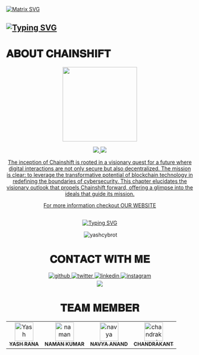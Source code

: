 [![Matrix SVG](https://raw.githubusercontent.com/rodrigograca31/rodrigograca31/master/matrix.svg)](https://chat.whatsapp.com/Imi0xFyoBmIBUSc7C947TL)


## [![Typing SVG](https://readme-typing-svg.herokuapp.com?font=Rockstar-ExtraBold&color=c1ff72&lines=𝐖𝐄𝐋𝐂𝐎𝐌𝐄+𝐓𝐎+𝐂𝐇𝐀𝐈𝐍𝐒𝐇𝐈𝐅𝐓.;𝐀+𝐁𝐋𝐎𝐂𝐊𝐂𝐇𝐀𝐈𝐍+𝐁𝐀𝐒𝐄𝐃+𝐂𝐘𝐁𝐄𝐑+𝐒𝐄𝐂𝐔𝐑𝐈𝐓𝐘+𝐂𝐎𝐌𝐏𝐀𝐍𝐘;𝐓𝐇𝐀𝐍𝐊𝐒+𝐅𝐎𝐑+𝐕𝐈𝐒𝐈𝐓𝐈𝐍𝐆+𝐏𝐑𝐎𝐅𝐈𝐋𝐄 )](https://git.io/typing-svg)

# 𝐀𝐁𝐎𝐔𝐓 𝐂𝐇𝐀𝐈𝐍𝐒𝐇𝐈𝐅𝐓


<div align="center">
  <img border-radius: 15px src="https://avatars.githubusercontent.com/u/152809984?v=4" width="200" height="200"/>

<p align="center">
  <a href="https://instagram.com/chain_shift"><img src="https://img.shields.io/badge/Instagram-E4405F?style=for-the-badge&logo=instagram&logoColor=white"/> 
  <a href="https://www.linkedin.com/company/chainshift/about/"><img src="https://img.shields.io/badge/linkedin-0A66C2?style=for-the-badge&logo=linkedin&logoColor=white" />
</p>

<div align="center">
  <p>
    The inception of Chainshift is rooted in a visionary quest for a future where digital interactions are not only secure but also decentralized. The mission is clear: to leverage the transformative potential of blockchain technology in redefining the boundaries of cybersecurity. This chapter elucidates the visionary outlook that propels Chainshift forward, offering a glimpse into the ideals that guide its mission.
  </p>
</div>

 <div align="center">
   <p> For more information checkout <a href="https://www.chainshift">OUR WEBSITE</a></p> 
  
  </div>

## <!-- Typing SVG -->
<p align="center">
    <a href="https://git.io/J0hKr">
  <img
 src="https://readme-typing-svg.herokuapp.com?size=30&width=800&lines=𒆜𝐂𝐇𝐀𝐈𝐍𝐒𝐇𝐈𝐅𝐓𒆜;IS+ALWAYS+READY+FOR+WORK."
            alt="Typing SVG"
        />
    </a>
</p>

<p align="center">
<p>&nbsp;<img align="center" src="https://github-readme-stats.vercel.app/api?username=chain-shift&show_icons=true&theme=dark&locale=en"alt="yashcybrot" /></p>
    
  <div align="center">
       
  
  </div>

 
 
# 𝐂𝐎𝐍𝐓𝐀𝐂𝐓 𝐖𝐈𝐓𝐇 𝐌𝐄
 
<div align="center">
<a href="https://github.com/chain-shift" target="_blank">
<img src=https://img.shields.io/badge/github-%2324292e.svg?&style=for-the-badge&logo=github&logoColor=white alt=github style="margin-bottom: 5px;" />
</a>
<a href="https://twitter.com/chainshift23" target="_blank">
<img src=https://img.shields.io/badge/twitter-%2300acee.svg?&style=for-the-badge&logo=twitter&logoColor=white alt=twitter style="margin-bottom: 5px;" />
</a>
<a href="https://www.linkedin.com/company/chainshift/about/" target="_blank">
<img src=https://img.shields.io/badge/linkedin-%231E77B5.svg?&style=for-the-badge&logo=linkedin&logoColor=white alt=linkedin style="margin-bottom: 5px;" />
</a>
<a href="https://instagram.com/chain_shift" target="_blank">
<img src=https://img.shields.io/badge/instagram-%23000000.svg?&style=for-the-badge&logo=instagram&logoColor=white alt=instagram style="margin-bottom: 5px;" />
</a>  
</div>  

<div align="center">
<img src="https://komarev.com/ghpvc/?username=chain-shift&&style=flat-square" align="center" />
</div> 

# 𝐓𝐄𝐀𝐌 𝐌𝐄𝐌𝐁𝐄𝐑
<!-- readme: collaborators,contributors -start -->
<table>
<tr>
    <td align="center">
        <a href="https://github.com/yash-rana0101">
            <img src="https://avatars.githubusercontent.com/u/79310401?v=4" width="50;" alt="Yash"/>
            <br />
            <sub><b>YASH RANA</b></sub>
        </a>
    </td>
    <td align="center">
        <a href="https://github.com/6829nkhpas">
            <img src="https://avatars.githubusercontent.com/u/62653226?v=4" width="50;" alt="naman"/>
            <br />
            <sub><b>NAMAN KUMAR</b></sub>
        </a>
    </td>
    <td align="center">
        <a href="https://github.com/AmandracOP">
            <img src="https://avatars.githubusercontent.com/u/82217000?v=4" width="50;" alt="navya"/>
            <br />
            <sub><b>NAVYA ANAND</b></sub>
        </a>
    </td>
    <td align="center">
        <a href="https://github.com/Lynk4">
            <img src="https://avatars.githubusercontent.com/u/44930131?v=4" width="50;" alt="chandrakant"/>
            <br />
            <sub><b>CHANDRAKANT</b></sub>
        </a>
    </td>
    
</table>

